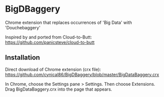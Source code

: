 BigDBaggery
===============

Chrome extension that replaces occurrences of 'Big Data' with 'Douchebaggery'

Inspired by and ported from Cloud-to-Butt: https://github.com/panicsteve/cloud-to-butt


Installation
------------

Direct download of Chrome extension (crx file): https://github.com/cynical86/BigDBaggery/blob/master/BigDataBaggery.crx

In Chrome, choose the Settings pane > Settings. Then choose Extensions.  Drag BigDataBaggery.crx into the page that appears.

